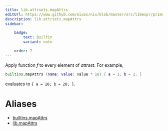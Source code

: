 ```yaml
---
title: lib.attrsets.mapAttrs
editUrl: https://www.github.com/nixos/nix/blob/master/src/libexpr/primops.cc
description: lib.attrsets.mapAttrs
sidebar:

    badge:
        text: Builtin
        variant: note

    order: 7
---
```


Apply function *f* to every element of *attrset*. For example,

```nix
builtins.mapAttrs (name: value: value * 10) { a = 1; b = 2; }
```

evaluates to `{ a = 10; b = 20; }`.


# Aliases

- [builtins.mapAttrs](reference/builtins/builtins-mapAttrs)
- [lib.mapAttrs](reference/lib/lib-mapAttrs)


